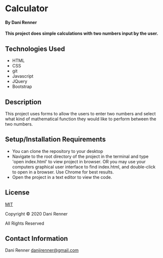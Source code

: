 # Calculator

#### By Dani Renner
#### This project does simple calculations with two numbers input by the user.


## Technologies Used

* HTML
* CSS
* git
* Javascript
* JQuery
* Bootstrap

## Description

This project uses forms to allow the users to enter two numbers and select what kind of mathematical function they would like to perform between the two numbers.

## Setup/Installation Requirements

* You can clone the repository to your desktop
* Navigate to the root directory of the project in the terminal and type 'open index.html' to view project in browser. OR you may use your computers graphical user interface to find index.html, and double-click to open in a browser. Use Chrome for best results.
* Open the project in a text editor to view the code.



## License

[MIT](https://opensource.org/licenses/MIT)

Copyright © 2020 Dani Renner

All Rights Reserved

## Contact Information

Dani Renner danijrenner@gmail.com